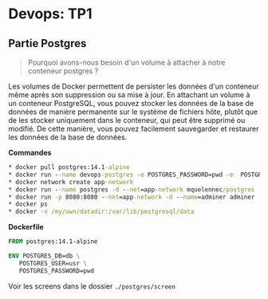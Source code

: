 # Devops: TP1

## Partie Postgres

> Pourquoi avons-nous besoin d'un volume à attacher à notre conteneur postgres ?

Les volumes de Docker permettent de persister les données d'un conteneur même après son suppression ou sa mise à jour. En attachant un volume à un conteneur PostgreSQL, vous pouvez stocker les données de la base de données de manière permanente sur le système de fichiers hôte, plutôt que de les stocker uniquement dans le conteneur, qui peut être supprimé ou modifié. De cette manière, vous pouvez facilement sauvegarder et restaurer les données de la base de données.

**Commandes** 

```cmd
* docker pull postgres:14.1-alpine
* docker run --name devops-postgres -e POSTGRES_PASSWORD=pwd -e  POSTGRES_USER=usr -e POSTGRES_DB=db -d postgres:14.1-alpine
* docker network create app-network
* docker run --name postgres -d --net=app-network mquelennec/postgres
* docker run -p 8080:8080 --net=app-network -d --name=adminer adminer
* docker ps
* docker -v /my/own/datadir:/var/lib/postgresql/data
```
**Dockerfile**  
```Dockerfile
FROM postgres:14.1-alpine

ENV POSTGRES_DB=db \
   POSTGRES_USER=usr \
   POSTGRES_PASSWORD=pwd
```

Voir les screens dans le dossier `./postgres/screen`
